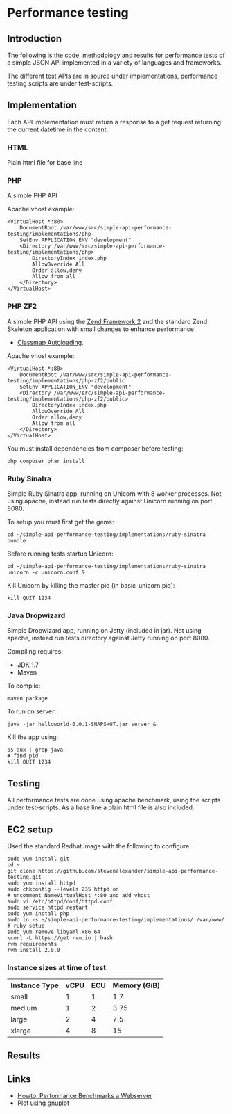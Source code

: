 # Performance testing

## Introduction

The following is the code, methodology and results for performance tests of a simple JSON API implemented in a variety of languages and frameworks.

The different test APIs are in source under implementations, performance testing scripts are under test-scripts.

## Implementation

Each API implementation must return a response to a get request returning the current datetime in the content.

### HTML

Plain html file for base line

### PHP

A simple PHP API

Apache vhost example:


    <VirtualHost *:80>
        DocumentRoot /var/www/src/simple-api-performance-testing/implementations/php
        SetEnv APPLICATION_ENV "development"
        <Directory /var/www/src/simple-api-performance-testing/implementations/php>
            DirectoryIndex index.php
            AllowOverride All
            Order allow,deny
            Allow from all
        </Directory>
    </VirtualHost>


### PHP ZF2

A simple PHP API using the [Zend Framework 2](http://framework.zend.com/) and the standard Zend Skeleton application with small changes to enhance performance
- [Classmap Autoloading](http://samminds.com/2012/11/zf2-performance-quicktipp-2-classmap-autoloading).

Apache vhost example:


    <VirtualHost *:80>
        DocumentRoot /var/www/src/simple-api-performance-testing/implementations/php-zf2/public
        SetEnv APPLICATION_ENV "development"
        <Directory /var/www/src/simple-api-performance-testing/implementations/php-zf2/public>
            DirectoryIndex index.php
            AllowOverride All
            Order allow,deny
            Allow from all
        </Directory>
    </VirtualHost>


You must install dependencies from composer before testing:


    php composer.phar install


### Ruby Sinatra

Simple Ruby Sinatra app, running on Unicorn with 8 worker processes. Not using apache, instead run tests directly against Unicorn running on port 8080.

To setup you must first get the gems:


    cd ~/simple-api-performance-testing/implementations/ruby-sinatra
    bundle


Before running tests startup Unicorn:


    cd ~/simple-api-performance-testing/implementations/ruby-sinatra
    unicorn -c unicorn.conf &


Kill Unicorn by killing the master pid (in basic_unicorn.pid):

    kill QUIT 1234

### Java Dropwizard

Simple Dropwizard app, running on Jetty (included in jar). Not using apache, instead run tests directory against Jetty running on port 8080.

Compiling requires:
* JDK 1.7
* Maven

To compile:

    maven package

To run on server:

    java -jar helloworld-0.0.1-SNAPSHOT.jar server &

Kill the app using:

    ps aux | grep java
    # find pid
    kill QUIT 1234

## Testing

All performance tests are done using apache benchmark, using the scripts under test-scripts. As a base line a plain html file is also included.

## EC2 setup

Used the standard Redhat image with the following to configure:


    sudo yum install git
    cd ~
    git clone https://github.com/stevenalexander/simple-api-performance-testing.git
    sudo yum install httpd
    sudo chkconfig --levels 235 httpd on
    # uncomment NameVirtualHost *:80 and add vhost
    sudo vi /etc/httpd/conf/httpd.conf
    sudo service httpd restart
    sudo yum install php
    sudo ln -s ~/simple-api-performance-testing/implementations/ /var/www/
    # ruby setup
    sudo yum remove libyaml.x86_64
    \curl -L https://get.rvm.io | bash
    rvm requirements
    rvm install 2.0.0


### Instance sizes at time of test

<table>
    <tr>
        <th>Instance Type</th>
        <th>vCPU</th>
        <th>ECU</th>
        <th>Memory (GiB)</th>
    <tr>
        <td>small</td>
        <td>1</td>
        <td>1</td>
        <td>1.7</td>
    </tr>
    <tr>
        <td>medium</td>
        <td>1</td>
        <td>2</td>
        <td>3.75</td>
    </tr>
    <tr>
        <td>large</td>
        <td>2</td>
        <td>4</td>
        <td>7.5</td>
    </tr>
    <tr>
        <td>xlarge</td>
        <td>4</td>
        <td>8</td>
        <td>15</td>
    </tr>
</table>

## Results


## Links
* [Howto: Performance Benchmarks a Webserver](http://www.cyberciti.biz/tips/howto-performance-benchmarks-a-web-server.html)
* [Plot using gnuplot](http://tjholowaychuk.com/post/543349452/apachebench-gnuplot-graphing-benchmarks)